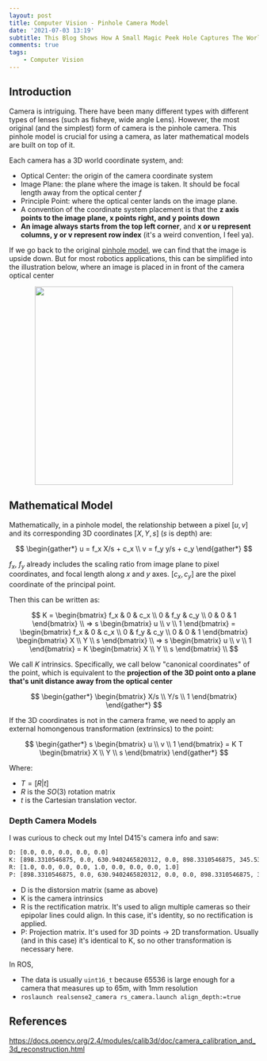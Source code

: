 ```yaml
---
layout: post
title: Computer Vision - Pinhole Camera Model
date: '2021-07-03 13:19'
subtitle: This Blog Shows How A Small Magic Peek Hole Captures The World
comments: true
tags:
    - Computer Vision
---
```


## Introduction

Camera is intriguing. There have been many different types with different types of lenses (such as fisheye, wide angle Lens). However, the most original (and the simplest) form of camera is the pinhole camera. This pinhole model is crucial for using a camera, as later mathematical models are built on top of it.

Each camera has a 3D world coordinate system, and:

- Optical Center:  the origin of the camera coordinate system
- Image Plane: the plane where the image is taken. It should be focal length away from the optical center $f$
- Principle Point: where the optical center lands on the image plane.
- A convention of the coordinate system placement is that the **z axis points to the image plane, x points right, and y points down**
- **An image always starts from the top left corner**, and **x or u represent columns, y or v represent row index** (it's a weird convention, I feel ya).

If we go back to the original [pinhole model](https://en.wikipedia.org/wiki/Pinhole_camera_model), we can find that the image is upside down. But for most robotics applications, this can be simplified into the illustration below, where an image is placed in in front of the camera optical center

<p align="center">
<img src="https://github.com/RicoJia/The-Dream-Robot/assets/39393023/aa1eb110-f272-4939-b586-44eecae787ef" height="400"/>
</p>

## Mathematical Model

Mathematically, in a pinhole model, the relationship between a pixel $[u, v]$ and its corresponding 3D coordinates $[X, Y, s]$ ($s$ is depth) are:

$$
\begin{gather*}
u = f_x X/s + c_x
\\
v = f_y y/s + c_y
\end{gather*}
$$

$f_x$, $f_y$ already includes the scaling ratio from image plane to pixel coordinates, and focal length along $x$ and $y$ axes. $[c_x, c_y]$ are the pixel coordinate of the principal point.

Then this can be written as:

$$
K = \begin{bmatrix}
f_x & 0 & c_x \\
0 & f_y & c_y \\
0 & 0 & 1
\end{bmatrix}
\\
=>
s \begin{bmatrix} u \\ v \\ 1 \end{bmatrix} = \begin{bmatrix} f_x & 0 & c_x \\ 0 & f_y & c_y \\ 0 & 0 & 1 \end{bmatrix} \begin{bmatrix} X \\ Y \\ s \end{bmatrix}
\\
=>
s \begin{bmatrix} u \\ v \\ 1 \end{bmatrix} =  K \begin{bmatrix} X \\ Y \\ s \end{bmatrix}
\\
$$

We call $K$ intrinsics. Specifically, we call below "canonical coordinates" of the point, which is equivalent to the **projection of the 3D point onto a plane that's unit distance away from the optical center**

$$
\begin{gather*}
\begin{bmatrix} X/s \\ Y/s \\ 1 \end{bmatrix}
\end{gather*}
$$

If the 3D coordinates is not in the camera frame, we need to apply an external homongenous transformation (extrinsics) to the point:

$$
\begin{gather*}
s \begin{bmatrix} u \\ v \\ 1 \end{bmatrix} =  K T \begin{bmatrix} X \\ Y \\ s \end{bmatrix}
\end{gather*}
$$

Where:

- $T=[R | t]$
- $R$ is the $SO(3)$ rotation matrix
- $t$ is the Cartesian translation vector.

### Depth Camera Models

I was curious to check out my Intel D415's camera info and saw:

```bash
D: [0.0, 0.0, 0.0, 0.0, 0.0]
K: [898.3310546875, 0.0, 630.9402465820312, 0.0, 898.3310546875, 345.5320739746094, 0.0, 0.0, 1.0]
R: [1.0, 0.0, 0.0, 0.0, 1.0, 0.0, 0.0, 0.0, 1.0]
P: [898.3310546875, 0.0, 630.9402465820312, 0.0, 0.0, 898.3310546875, 345.5320739746094, 0.0, 0.0, 0.0, 1.0, 0.0]
```

- D is the distorsion matrix (same as above)
- K is the camera intrinsics
- R is the rectification matrix. It's used to align multiple cameras so their epipolar lines could align. In this case, it's identity, so no rectification is applied.
- P: Projection matrix. It's used for 3D points -> 2D transformation. Usually (and in this case) it's identical to K, so no other transformation is necessary here.

In ROS,

- The data is usually `uint16_t` because 65536 is large enough for a camera that measures up to 65m, with 1mm resolution
- `roslaunch realsense2_camera rs_camera.launch align_depth:=true`

## References
<https://docs.opencv.org/2.4/modules/calib3d/doc/camera_calibration_and_3d_reconstruction.html>
